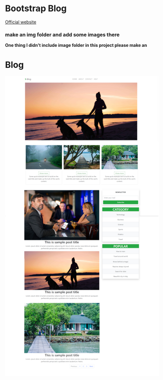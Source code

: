 # Bootstrap Blog

[Official website](https://getbootstrap.com)

### make an img folder and add some images there

**One thing I didn't include image folder in this project please make an**

# Blog 

![Simple bootstrap blog](/simple_blog/screenshot.jpg)

